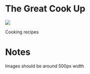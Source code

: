 # The Great Cook Up
![](https://en.wikipedia.org/wiki/Food#/media/File:Good_Food_Display_-_NCI_Visuals_Online.jpg)

Cooking recipes

# Notes

Images should be around 500px width
